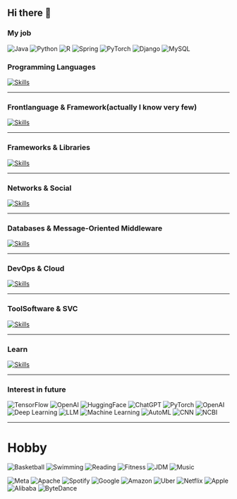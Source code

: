 ## Hi there 👋

<!--
**woodyxin/woodyxin** is a ✨ _special_ ✨ repository because its `README.md` (this file) appears on your GitHub profile.

Here are some ideas to get you started:

- 🔭 I’m currently working on ...
- 🌱 I’m currently learning ...
- 👯 I’m looking to collaborate on ...
- 🤔 I’m looking for help with ...
- 💬 Ask me about ...
- 📫 How to reach me: ...
- 😄 Pronouns: ...
- ⚡ Fun fact: ...
-->



### My job

![Java](https://img.shields.io/badge/Java-007396?style=for-the-badge&logo=java&logoColor=white)
![Python](https://img.shields.io/badge/Python-3776AB?style=for-the-badge&logo=python&logoColor=white)
![R](https://img.shields.io/badge/R-276DC3?style=for-the-badge&logo=r&logoColor=white)
![Spring](https://img.shields.io/badge/Spring-6DB33F?style=for-the-badge&logo=spring&logoColor=white)
![PyTorch](https://img.shields.io/badge/PyTorch-EE4C2C?style=for-the-badge&logo=pytorch&logoColor=white)
![Django](https://img.shields.io/badge/Django-092E20?style=for-the-badge&logo=django&logoColor=white)
![MySQL](https://img.shields.io/badge/MySQL-4479A1?style=for-the-badge&logo=mysql&logoColor=white)


### Programming Languages
[![Skills](https://skillicons.dev/icons?i=java,python,c,r&perline=10)](https://skillicons.dev)

---
### Frontlanguage &  Framework(actually I know very few)
[![Skills](https://skillicons.dev/icons?i=html,js,css,bootstrap,express,flutter,webpack,jquery,nodejs,npm,react,vue&perline=10)](https://skillicons.dev)

---
### Frameworks & Libraries
[![Skills](https://skillicons.dev/icons?i=django,spring,pytorch&perline=10)](https://skillicons.dev)

---
### Networks & Social
[![Skills](https://skillicons.dev/icons?i=linkedin,instagram,github,twitter,gmail,stackoverflow,discord,devto,wordpress,obsidian,notion,mastodon&perline=12)](https://skillicons.dev)

---
### Databases & Message-Oriented Middleware
[![Skills](https://skillicons.dev/icons?i=mysql,mongodb,redis,hibernate,rabbitmq,elasticsearch,kafka&perline=10)](https://skillicons.dev)

---
### DevOps & Cloud
[![Skills](https://skillicons.dev/icons?i=linux,nginx,docker,ubuntu,kubernetes,jenkins,windows,aws,gcp&perline=10)](https://skillicons.dev)

---
### ToolSoftware & SVC
[![Skills](https://skillicons.dev/icons?i=anaconda,vim,maven,git,md,postman,powershell,pycharm,idea,eclipse,vscode,visualstudio,svg,latex,lua,matlab,gitlab,gradle&perline=10)](https://skillicons.dev)

---
### Learn
[![Skills](https://skillicons.dev/icons?i=gcp,ai,opencv,php,perl,pr,redhat,ruby,rust,scala,swift,unity,azul,angular,androidstudio,cs,cpp&perline=10)](https://skillicons.dev)

---
### Interest in future

![TensorFlow](https://img.shields.io/badge/TensorFlow-FF6F00?style=flat&logo=tensorflow&logoColor=white)
![OpenAI](https://img.shields.io/badge/OpenAI-412991?style=flat&logo=openai&logoColor=white)
![HuggingFace](https://img.shields.io/badge/HuggingFace-FFD21F?style=flat&logo=huggingface&logoColor=black)
![ChatGPT](https://img.shields.io/badge/ChatGPT-1A1F36?style=flat&logo=openai&logoColor=white)
![PyTorch](https://img.shields.io/badge/PyTorch-EE4C2C?style=flat&logo=pytorch&logoColor=white)
![OpenAI](https://img.shields.io/badge/OpenAI-412991?style=flat&logo=openai&logoColor=white)
![Deep Learning](https://img.shields.io/badge/Deep%20Learning-00599C?style=flat&logo=neural&logoColor=white)
![LLM](https://img.shields.io/badge/LLM-0A0A0A?style=flat&logo=openai&logoColor=white)
![Machine Learning](https://img.shields.io/badge/Machine%20Learning-0096D6?style=flat&logo=scikitlearn&logoColor=white)
![AutoML](https://img.shields.io/badge/AutoML-FFA500?style=flat&logo=mlflow&logoColor=white)
![CNN](https://img.shields.io/badge/CNN-Convolutional?style=flat&logo=fastapi&logoColor=white)
![NCBI](https://img.shields.io/badge/NCBI-Bioinformatics-blue?style=flat&logo=readthedocs&logoColor=white)






---
# Hobby

![Basketball](https://img.shields.io/badge/Basketball-FE5000?style=for-the-badge&logo=nba&logoColor=white)
![Swimming](https://img.shields.io/badge/Swimming-00BFFF?style=for-the-badge&logo=google-fit&logoColor=white)
![Reading](https://img.shields.io/badge/Reading-F4A261?style=for-the-badge&logo=goodreads&logoColor=white)
![Fitness](https://img.shields.io/badge/Fitness-FF4500?style=for-the-badge&logo=fitbit&logoColor=white)
![JDM](https://img.shields.io/badge/JDM-000000?style=for-the-badge&logo=carthrottle&logoColor=white)
![Music](https://img.shields.io/badge/Music-1DB954?style=for-the-badge&logo=spotify&logoColor=white)



![Meta](https://img.shields.io/badge/Meta-1877F2?style=for-the-badge&logo=meta&logoColor=white)
![Apache](https://img.shields.io/badge/Apache-CA0B00?style=for-the-badge&logo=apache&logoColor=white)
![Spotify](https://img.shields.io/badge/Spotify-1DB954?style=for-the-badge&logo=spotify&logoColor=white)
![Google](https://img.shields.io/badge/Google-4285F4?style=for-the-badge&logo=google&logoColor=white)
![Amazon](https://img.shields.io/badge/Amazon-FF9900?style=for-the-badge&logo=amazon&logoColor=white)
![Uber](https://img.shields.io/badge/Uber-000000?style=for-the-badge&logo=uber&logoColor=white)
![Netflix](https://img.shields.io/badge/Netflix-E50914?style=for-the-badge&logo=netflix&logoColor=white)
![Apple](https://img.shields.io/badge/Apple-000000?style=for-the-badge&logo=apple&logoColor=white)
![Alibaba](https://img.shields.io/badge/Alibaba-FF6A00?style=for-the-badge&logo=alibaba&logoColor=white)
![ByteDance](https://img.shields.io/badge/ByteDance-000000?style=for-the-badge&logo=bytedance&logoColor=white)





         
